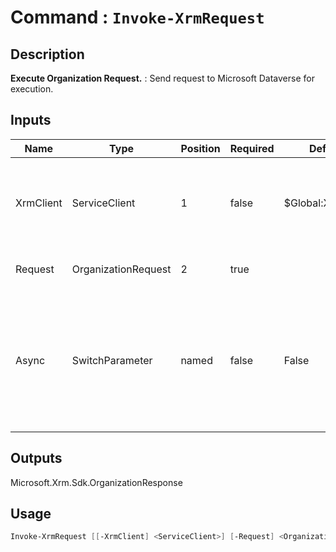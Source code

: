 # Command : `Invoke-XrmRequest` 

## Description

**Execute Organization Request.** : Send request to Microsoft Dataverse for execution.

## Inputs

Name|Type|Position|Required|Default|Description
----|----|--------|--------|-------|-----------
XrmClient|ServiceClient|1|false|$Global:XrmClient|Xrm connector initialized to target instance. Use latest one by default. (Dataverse ServiceClient)
Request|OrganizationRequest|2|true||Organization request to execute.
Async|SwitchParameter|named|false|False|Indicates if request should be run in background. Request must supports asynchronous execution. (Default: false = run synchronously)

## Outputs
Microsoft.Xrm.Sdk.OrganizationResponse

## Usage

```Powershell 
Invoke-XrmRequest [[-XrmClient] <ServiceClient>] [-Request] <OrganizationRequest> [-Async] [<CommonParameters>]
``` 


